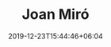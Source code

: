 ---
title: "Joan Miró"
date: 2019-12-23T15:44:46+06:04
type: portfolio
image: "images/projects/miro/miro_real_2.jpeg"
category: ["REAL"]
project_images: ["images/projects/miro/miro_real_2.jpeg"]
---